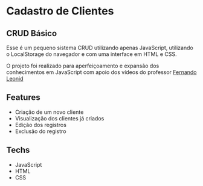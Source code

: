# Cadastro de Clientes

## CRUD Básico

Esse é um pequeno sistema CRUD utilizando apenas JavaScript, utilizando o LocalStorage do navegador e com uma interface em HTML e CSS.

O projeto foi realizado para aperfeiçoamento e expansão dos conhecimentos em JavaScript com apoio dos vídeos do professor [Fernando Leonid](https://github.com/fernandoleonid)

## Features

- Criação de um novo cliente
- Visualização dos clientes já criados
- Edição dos registros
- Exclusão do registro

## Techs

- JavaScript
- HTML
- CSS
